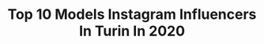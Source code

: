 ---
title: Top 10 Models Instagram Influencers In Turin In 2020
description: >-
  Find top models Instagram influencers in Turin in 2020. Most popular hashtags: #model #quarantine #monday #details.
platform: Instagram
profiles:
  - username: "marty__muse"
    fullname: >-
      ༺MARTINA RAMUNDO༻
    location: "Italy"
    followers: 40147
    engagement: 205
    commentsToLikes: 0.223817
    id: ck6u6mviogjau0j71oddxhlt1
    verified: false
    hashtags: ""
  - username: "sii.lv_"
    fullname: >-
      Silvia Di Santo♡
    location: "Italy"
    followers: 92774
    engagement: 633
    commentsToLikes: 0.005465
    id: ck8wgojylhris0j781y7zz7eb
    verified: false
    hashtags: "#adv, #mugshot, #pyrexshoes, #shopartshoes"
  - username: "milejuveofficial"
    fullname: >-
      🤍🖤 Milena Garreffa 🤍🖤
    location: "Italy"
    followers: 23644
    engagement: 1484
    commentsToLikes: 0.034726
    id: ck8t66o44cfip0j787rsra0xs
    verified: false
    hashtags: "#juventus, #newjob, #takeyourtime, #lookfitness"
  - username: "marcotaddeiofficial"
    fullname: >-
      Marco Taddei
    location: "Italy"
    followers: 75877
    engagement: 308
    commentsToLikes: 0.023170
    id: ck0ub7ioudv0r0i19yhcn4sc1
    verified: false
    hashtags: "#sunday, #theroyalfamily, #weekend, #vibes"
  - username: "martadimatteo__"
    fullname: >-
      🌸 MARTA DI MATTEO 🌸
    location: "Italy"
    followers: 36135
    engagement: 835
    commentsToLikes: 0.036078
    id: ck8szh5zhofe00j78w2gx6kik
    verified: false
    hashtags: "#postcard, #modelpop, #blackandwhite, #quarantinlife"
  - username: "enri76to"
    fullname: >-
      Enrica
    location: "Italy"
    followers: 15317
    engagement: 882
    commentsToLikes: 0.047162
    id: ck9wez8nvmjp90j78g67dab4y
    verified: false
    hashtags: "#crossedlegs, #biondina, #outfit, #night"
  - username: "iaiapixie"
    fullname: >-
      IAIA PIXIE
    location: "Italy"
    followers: 20462
    engagement: 324
    commentsToLikes: 0.089704
    id: ck8tbj43xvwa30j78yx8exgj7
    verified: false
    hashtags: "#plush, #shootingday, #flowerstagram, #sparkling"
  - username: "ireneflame"
    fullname: >-
      Irene Gamarra Curvy
    location: "Italy"
    followers: 8042
    engagement: 1537
    commentsToLikes: 0.041477
    id: ck9wf7ukbnla40j78hqa6kz44
    verified: false
    hashtags: "#face, #occhi, #curvyplussize, #mechanicgirl"
  - username: "carola_bianco_"
    fullname: >-
      Carola Bianco
    location: "Italy"
    followers: 8348
    engagement: 849
    commentsToLikes: 0.032681
    id: ck6ufbfr2w2590j71nlmz3inb
    verified: false
    hashtags: "#palms, #room, #maiorca, #staysafe"
  - username: "edmea_sg"
    fullname: >-
      Edmea Suicide
    location: "Italy"
    followers: 9260
    engagement: 706
    commentsToLikes: 0.071938
    id: ck6txe515xbbc0j71ovgw9gqi
    verified: false
    hashtags: "#poledancer, #lace, #tattooedgirls, #tattooed"
---